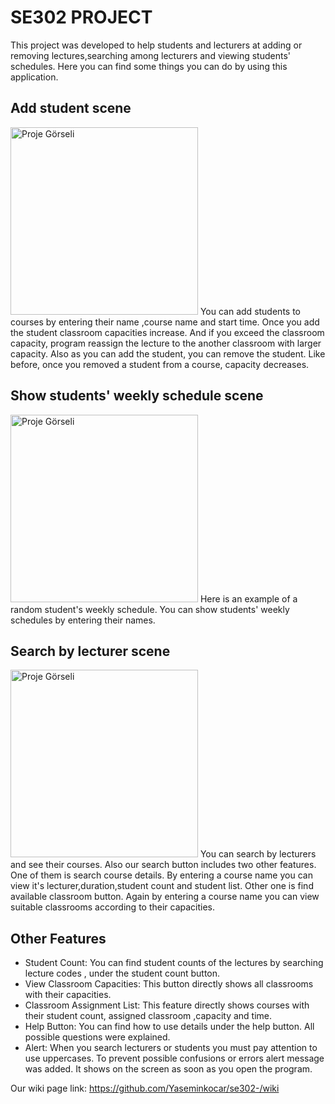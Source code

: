 # SE302 PROJECT
This project was developed to help students and lecturers at adding or removing lectures,searching among lecturers and viewing students' schedules.
Here you can find some things you can do by using this application.
## Add student scene
<img src="./example1.png" alt="Proje Görseli" width="300"/>
You can add students to courses by entering their name ,course name and start time. Once you add the student classroom capacities increase. And if you exceed the classroom capacity, program reassign the lecture to the another classroom with larger capacity. Also as you can add the student, you can remove the student. Like before, once you removed a student from a course, capacity decreases. 

## Show students' weekly schedule scene
<img src="./example2.png" alt="Proje Görseli" width="300"/>
Here is an example of a random student's weekly schedule. You can show students' weekly schedules by entering their names. 

## Search by lecturer scene
<img src="./example3.png" alt="Proje Görseli" width="300"/>
You can search by lecturers and see their courses. Also our search button includes two other features. One of them is search course details. By entering a course name you can view it's lecturer,duration,student count and student list. Other one is find available classroom button. Again by entering a course name you can view suitable classrooms according to their capacities. 

## Other Features
- Student Count: You can find student counts of the lectures by searching lecture codes , under the student count button.
- View Classroom Capacities: This button directly shows all classrooms with their capacities.
- Classroom Assignment List: This feature directly shows courses with their student count, assigned classroom ,capacity and time.
- Help Button: You can find how to use details under the help button. All possible questions were explained.
- Alert: When you search lecturers or students you must pay attention to use uppercases. To prevent possible confusions or errors alert message was added. It shows on the screen as soon as you open the program.

Our wiki page link: https://github.com/Yaseminkocar/se302-/wiki

